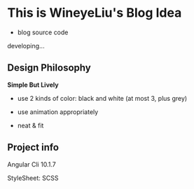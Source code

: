 # This is WineyeLiu's Blog Idea

+ blog source code

developing...

## Design Philosophy

**Simple But Lively** 

* use 2 kinds of color: black and white (at most 3, plus grey)

* use animation appropriately

* neat & fit

## Project info 

Angular Cli 10.1.7

StyleSheet: SCSS 

